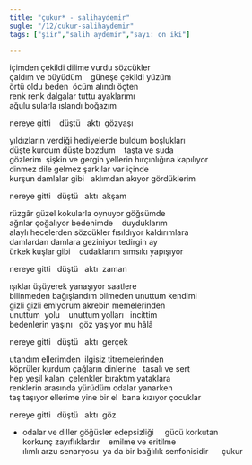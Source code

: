 ```yaml
---
title: "çukur* - salihaydemir" 
sugle: "/12/cukur-salihaydemir"
tags: ["şiir","salih aydemir","sayı: on iki"]

---
```

içimden çekildi dilime vurdu sözcükler    
çaldım ve büyüdüm    güneşe çekildi yüzüm  
örtü oldu beden  öcüm alındı öçten  
renk renk dalgalar tuttu ayaklarımı  
ağulu sularla ıslandı boğazım

nereye gitti    düştü   aktı  gözyaşı

yıldızların verdiği hediyelerde buldum boşlukları  
düşte kurdum düşte bozdum    taşta ve suda  
gözlerim  şişkin ve gergin yellerin hırçınlığına kapılıyor  
dinmez dile gelmez şarkılar var içinde  
kurşun damlalar gibi   aklımdan akıyor gördüklerim

nereye gitti   düştü   aktı  akşam

rüzgâr güzel kokularla oynuyor göğsümde  
ağrılar çoğalıyor bedenimde    duyduklarım  
alaylı hecelerden sözcükler fısıldıyor kaldırımlara  
damlardan damlara geziniyor tedirgin ay  
ürkek kuşlar gibi    dudaklarım sımsıkı yapışıyor

nereye gitti   düştü   aktı  zaman

ışıklar üşüyerek yanaşıyor saatlere  
bilinmeden bağışlandım bilmeden unuttum kendimi  
gizli gizli emiyorum akrebin memelerinden  
unuttum  yolu    unuttum yolları   incittim  
bedenlerin yaşını   göz yaşıyor mu hâlâ

nereye gitti   düştü   aktı  gerçek

utandım ellerimden  ilgisiz titremelerinden  
köprüler kurdum çağların dinlerine   tasalı ve sert  
hep yeşil kalan  çelenkler bıraktım yataklara  
renklerin arasında yürüdüm odalar yanarken  
taş taşıyor ellerime yine bir el  bana kızıyor çocuklar

nereye gitti   düştü   aktı  göz

  * odalar ve diller göğüsler edepsizliği     gücü korkutan  
korkunç zayıflıklardır    emilme ve eritilme  
ılımlı arzu senaryosu  ya da bir bağlılık senfonisidir      çukur
